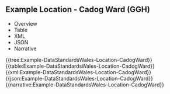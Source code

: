 <div class="warning"><span class="ClinicalWarn"></span></div>

## Example Location - Cadog Ward (GGH)

<div class="tab-wrap">
  <ul class="tab-head">
    <li class="tablink" onclick="openCity(this,'tabtree')" data-target="tabtree">
      Overview
    </li>
    <li class="tablink" onclick="openCity(this,'tabtable')" data-target="tabtable">
      Table
    </li>
    <li class="tablink tab-active" onclick="openCity(this,'tabxml')" data-target="tabxml">
      XML
    </li>    
    <li class="tablink" onclick="openCity(this,'tabjson')" data-target="tabjson">
      JSON
    </li>    
    <li class="tablink" onclick="openCity(this,'tabnarrative')" data-target="tabnarrative">
      Narrative
    </li>
  </ul>
  <div class="tab-main">
    <div id="tabtree" class="tabcontent">
      {{tree:Example-DataStandardsWales-Location-CadogWard}}
    </div>
    <div id="tabtable" class="tabcontent">
      {{table:Example-DataStandardsWales-Location-CadogWard}}
    </div>       
    <div id="tabxml" class="tabcontent active">      
      {{xml:Example-DataStandardsWales-Location-CadogWard}}
    </div>
    <div id="tabjson" class="tabcontent">
      {{json:Example-DataStandardsWales-Location-CadogWard}}
    </div>       
    <div id="tabnarrative" class="tabcontent">
      {{narrative:Example-DataStandardsWales-Location-CadogWard}}
    </div>  
  </div>
</div>
